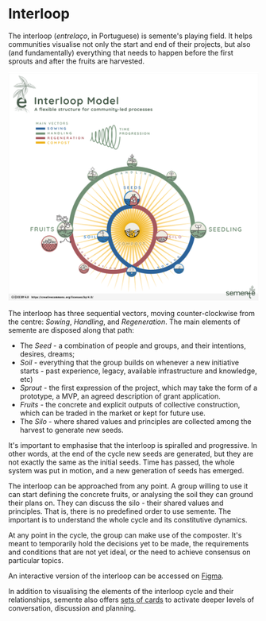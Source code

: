# Interloop

The interloop (_entrelaço_, in Portuguese) is semente's playing field. It helps communities visualise not only the start and end of their projects, but also (and fundamentally) everything that needs to happen before the first sprouts and after the fruits are harvested.

![Interloop](interloop.png)

The interloop has three sequential vectors, moving counter-clockwise from the centre: _Sowing_, _Handling_, and _Regeneration_. The main elements of semente are disposed along that path:

- The _Seed_ - a combination of people and groups, and their intentions, desires, dreams;
- _Soil_ - everything that the group builds on whenever a new initiative starts - past experience, legacy, available infrastructure and knowledge, etc)
- _Sprout_ - the first expression of the project, which may take the form of a prototype, a MVP, an agreed description of grant application.
- _Fruits_ - the concrete and explicit outputs of collective construction, which can be traded in the market or kept for future use.
- The _Silo_ - where shared values and principles are collected among the harvest to generate new seeds.

It's important to emphasise that the interloop is spiralled and progressive. In other words, at the end of the cycle new seeds are generated, but they are not exactly the same as the initial seeds. Time has passed, the whole system was put in motion, and a new generation of seeds has emerged.

The interloop can be approached from any point. A group willing to use it can start defining the concrete fruits, or analysing the soil they can ground their plans on. They can discuss the silo - their shared values and principles. That is, there is no predefined order to use semente. The important is to understand the whole cycle and its constitutive dynamics.

At any point in the cycle, the group can make use of the composter. It's meant to temporarily hold the decisions yet to be made, the requirements and conditions that are not yet ideal, or the need to achieve consensus on particular topics.

An interactive version of the interloop can be accessed on [Figma](https://www.figma.com/design/AILcWjAeOrk6CDak08Ky9v/semente-entrela%C3%A7o-FF-simplificado?node-id=0-1&p=f&t=9jUDs8mcJH0QhGsi-0).

In addition to visualising the elements of the interloop cycle and their relationships, semente also offers [sets of cards](../cards) to activate deeper levels of conversation, discussion and planning.